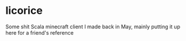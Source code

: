 # licorice
Some shit Scala minecraft client I made back in May, mainly putting it up here for a friend's reference
